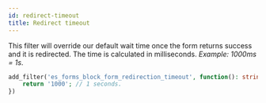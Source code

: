 ```yaml
---
id: redirect-timeout
title: Redirect timeout
---
```


This filter will override our default wait time once the form returns success and it is redirected. The time is calculated in milliseconds. *Example: 1000ms = 1s*.

```php
add_filter('es_forms_block_form_redirection_timeout', function(): string {
	return '1000'; // 1 seconds.
})


